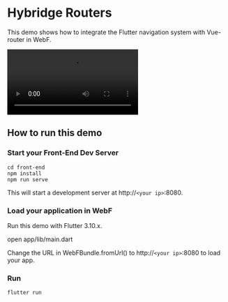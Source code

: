 # Hybridge Routers

This demo shows how to integrate the Flutter navigation system with Vue-router in WebF.

<video src="imgs/routing.mov" show-controls></video>

## How to run this demo

### Start your Front-End Dev Server

```
cd front-end
npm install
npm run serve
```

This will start a development server at http://`<your ip>`:8080.

### Load your application in WebF

Run this demo with Flutter 3.10.x.

open app/lib/main.dart

Change the URL in WebFBundle.fromUrl() to http://`<your ip>`:8080 to load your app.

### Run

```
flutter run
```